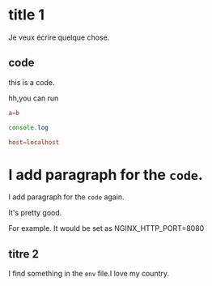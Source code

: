 # title 1

Je veux écrire quelque chose.

## code


this is a code.

hh,you can run

```conf
a=b
```

```js
console.log
```

```conf
host=localhost
```

# I add paragraph for the `code`.

I add paragraph for the `code` again.

It's pretty good.

For example. It would be set as NGINX_HTTP_PORT=8080

## titre 2

I find something in the `env` file.I love my country.
